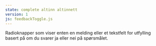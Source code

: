 ```yaml
---
state: complete altinn altinnett
version: 1
js: feedbackToggle.js
---
```

Radioknapper som viser enten en melding eller et tekstfelt for utfylling basert på om du svarer ja eller nei på spørsmålet.
